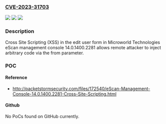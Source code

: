 ### [CVE-2023-31703](https://cve.mitre.org/cgi-bin/cvename.cgi?name=CVE-2023-31703)
![](https://img.shields.io/static/v1?label=Product&message=n%2Fa&color=blue)
![](https://img.shields.io/static/v1?label=Version&message=n%2Fa&color=blue)
![](https://img.shields.io/static/v1?label=Vulnerability&message=n%2Fa&color=brighgreen)

### Description

Cross Site Scripting (XSS) in the edit user form in Microworld Technologies eScan management console 14.0.1400.2281 allows remote attacker to inject arbitrary code via the from parameter.

### POC

#### Reference
- http://packetstormsecurity.com/files/172540/eScan-Management-Console-14.0.1400.2281-Cross-Site-Scripting.html

#### Github
No PoCs found on GitHub currently.


